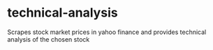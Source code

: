 # technical-analysis
Scrapes stock market prices in yahoo finance and provides technical analysis of the chosen stock
